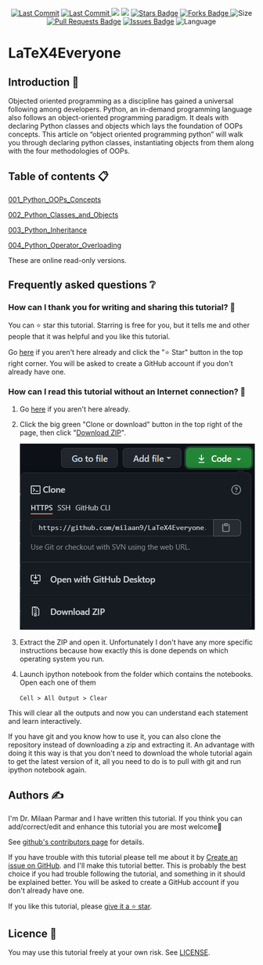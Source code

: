 <p align="center"> 
<a href="https://github.com/milaan9"><img src="https://img.shields.io/static/v1?logo=github&label=maintainer&message=milaan9&color=ff3300" alt="Last Commit"/></a> 
<a href="https://github.com/milaan9/LaTeX4Everyone/graphs/commit-activity"><img src="https://img.shields.io/github/last-commit/milaan9/LaTeX4Everyone.svg?colorB=ff8000&style=flat" alt="Last Commit"/> </a> 
<a href="https://github.com/milaan9/LaTeX4Everyone/pulse" alt="Activity"><img src="https://img.shields.io/github/commit-activity/m/milaan9/LaTeX4Everyone.svg?colorB=teal&style=flat" /></a> 
<a href="https://hits.seeyoufarm.com"><img src="https://hits.seeyoufarm.com/api/count/incr/badge.svg?url=https%3A%2F%2Fgithub.com%2Fmilaan9%2FLaTeX4Everyone&count_bg=%231DC92C&title_bg=%23555555&icon=&icon_color=%23E7E7E7&title=views&edge_flat=false"/></a>
<a href="https://github.com/milaan9/LaTeX4Everyone/stargazers"><img src="https://img.shields.io/github/stars/milaan9/LaTeX4Everyone.svg?colorB=1a53ff" alt="Stars Badge"/></a>
<a href="https://github.com/milaan9/LaTeX4Everyone/network/members"><img src="https://img.shields.io/github/forks/milaan9/LaTeX4Everyone" alt="Forks Badge"/> </a>
<img src="https://img.shields.io/github/repo-size/milaan9/LaTeX4Everyone.svg?colorB=CC66FF&style=flat" alt="Size"/>
<a href="https://github.com/milaan9/LaTeX4Everyone/pulls"><img src="https://img.shields.io/github/issues-pr/milaan9/LaTeX4Everyone.svg?colorB=yellow&style=flat" alt="Pull Requests Badge"/></a>
<a href="https://github.com/milaan9/LaTeX4Everyone/issues"><img src="https://img.shields.io/github/issues/milaan9/LaTeX4Everyone.svg?colorB=yellow&style=flat" alt="Issues Badge"/></a>
<img src="https://img.shields.io/github/languages/top/milaan9/LaTeX4Everyone.svg?colorB=996600&style=flat" alt="Language"/> </a> 
</p> 
<!--<img src="https://badges.pufler.dev/contributors/milaan9/01_Python_Introduction?size=50&padding=5&bots=true" alt="milaan9"/>-->
 
 
# LaTeX4Everyone

## Introduction 👋

Objected oriented programming as a discipline has gained a universal following among developers. Python, an in-demand programming language also follows an object-oriented programming paradigm. It deals with declaring Python classes and objects which lays the foundation of OOPs concepts. This article on “object oriented programming python” will walk you through declaring python classes, instantiating objects from them along with the four methodologies of OOPs. 


## Table of contents 📋


[001_Python_OOPs_Concepts](https://github.com/milaan9/06_Python_Object_Class/blob/main/001_Python_OOPs_Concepts.ipynb)


[002_Python_Classes_and_Objects](https://github.com/milaan9/06_Python_Object_Class/blob/main/002_Python_Classes_and_Objects.ipynb)


[003_Python_Inheritance](https://github.com/milaan9/06_Python_Object_Class/blob/main/003_Python_Inheritance.ipynb)


[004_Python_Operator_Overloading](https://github.com/milaan9/06_Python_Object_Class/blob/main/004_Python_Operator_Overloading.ipynb)


These are online read-only versions.


## Frequently asked questions ❔

### How can I thank you for writing and sharing this tutorial? 🌷

You can ⭐ star this tutorial. Starring is free for you, but it tells me and other people that it was helpful and you like this tutorial.

Go [here](https://github.com/milaan9/06_Python_Object_Class) if you aren't here already and click the "⭐ Star" button in the top right corner. You will be asked to create a GitHub account if you don't already have one.

### How can I read this tutorial without an Internet connection? 🤔

1. Go [here](https://github.com/milaan9/06_Python_Object_Class) if you aren't here already.
    
2. Click the big green "Clone or download" button in the top right of the page, then click "[Download ZIP](https://github.com/milaan9/06_Python_Object_Class/archive/refs/heads/main.zip)".

    ![Download ZIP](img/dnld_rep.png)

3. Extract the ZIP and open it. Unfortunately I don't have any more specific instructions because how exactly this is done depends on which operating system you run.
    
4. Launch ipython notebook from the folder which contains the notebooks. Open each one of them
  
    `Cell > All Output > Clear`
    
This will clear all the outputs and now you can understand each statement and learn interactively.

If you have git and you know how to use it, you can also clone the repository instead of downloading a zip and extracting it. An advantage with doing it this way is that you don't need to download the whole tutorial again to get the latest version of it, all you need to do is to pull with git and run ipython notebook again.


## Authors ✍️

I'm Dr. Milaan Parmar and I have written this tutorial. If you think you can add/correct/edit and enhance this tutorial you are most welcome🙏

See [github's contributors page](https://github.com/milaan9/06_Python_Object_Class/graphs/contributors) for details.

If you have trouble with this tutorial please tell me about it by [Create an issue on GitHub](https://github.com/milaan9/04_Python_Functions/issues/new). and I'll make this tutorial better. This is probably the best choice if you had trouble following the tutorial, and something in it should be explained better. You will be asked to create a GitHub account if you don't already have one.

If you like this tutorial, please [give it a ⭐ star](https://github.com/milaan9/06_Python_Object_Class).


## Licence 📜

You may use this tutorial freely at your own risk. See [LICENSE](./LICENSE).


